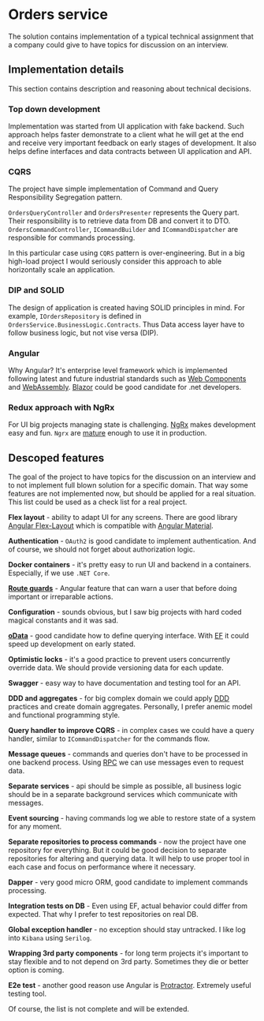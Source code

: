 # Orders service

The solution contains implementation of a typical technical assignment that a company could give to have topics for discussion on an interview.

## Implementation details

This section contains description and reasoning about technical decisions.

### Top down development

Implementation was started from UI application with fake backend. Such approach helps faster demonstrate to a client what he will get at the end and receive very important feedback on early stages of development. It also helps define interfaces and data contracts between UI application and API.

### CQRS

The project have simple implementation of Command and Query Responsibility Segregation pattern.

`OrdersQueryController` and `OrdersPresenter` represents the Query part. Their responsibility is to retrieve data from DB and convert it to DTO. `OrdersCommandController`, `ICommandBuilder` and `ICommandDispatcher` are responsible for commands processing.

In this particular case using `CQRS` pattern is over-engineering. But in a big high-load project I would seriously consider this approach to able horizontally scale an application.

### DIP and SOLID

The design of application is created having SOLID principles in mind. For example, `IOrdersRepository` is defined in `OrdersService.BusinessLogic.Contracts`. Thus Data access layer have to follow business logic, but not vise versa (DIP).

### Angular

Why Angular? It's enterprise level framework which is implemented following latest and future industrial standards such as [Web Components](https://en.wikipedia.org/wiki/Web_Components) and [WebAssembly](https://en.wikipedia.org/wiki/WebAssembly). [Blazor](https://blazor.net/) could be good candidate for .net developers.

### Redux approach with NgRx

For UI big projects managing state is challenging.  [NgRx](https://github.com/ngrx/platform) makes development easy and fun. `Ngrx` are [mature](https://gist.github.com/btroncone/a6e4347326749f938510) enough to use it in production.

## Descoped features

The goal of the project to have topics for the discussion on an interview and to not implement full blown solution for a specific domain. That way some features are not implemented now, but should be applied for a real situation. This list could be used as a check list for a real project.

**Flex layout** - ability to adapt UI for any screens. There are good library [Angular Flex-Layout](https://github.com/angular/flex-layout) which is compatible with [Angular Material](https://material.angular.io/).

**Authentication** - `OAuth2` is good candidate to implement authentication. And of course, we should not forget about authorization logic.

**Docker containers** - it's pretty easy to run UI and backend in a containers. Especially, if we use `.NET Core`.

**[Route guards](https://angular.io/guide/router#guards)** - Angular feature that can warn a user that before doing important or irreparable actions.

**Configuration** - sounds obvious, but I saw big projects with hard coded magical constants and it was sad.

**[oData](https://www.odata.org/)** - good candidate how to define querying interface. With [EF](https://docs.microsoft.com/en-us/aspnet/web-api/overview/odata-support-in-aspnet-web-api/odata-v4/create-an-odata-v4-endpoint) it could speed up development on early stated.

**Optimistic locks** - it's a good practice to prevent users concurrently override data. We should provide versioning data for each update.

**Swagger** - easy way to have documentation and testing tool for an API.

**DDD and aggregates** - for big complex domain we could apply [DDD](https://en.wikipedia.org/wiki/Domain-driven_design) practices and create domain aggregates. Personally, I prefer anemic model and functional programming style.

**Query handler to improve CQRS** - in complex cases we could have a query handler, similar to `ICommandDispatcher` for the commands flow.

**Message queues** - commands and queries don't have to be processed in one backend process. Using [RPC](https://www.rabbitmq.com/tutorials/tutorial-six-dotnet.html) we can use messages even to request data.

**Separate services** - api should be simple as possible, all business logic should be in a separate background services which communicate with messages.

**Event sourcing** - having commands log we able to restore state of a system for any moment.

**Separate repositories to process commands** - now the project have one repository for everything. But it could be good decision to separate repositories for altering and querying data. It will help to use proper tool in each case and focus on performance where it necessary.

**Dapper** - very good micro ORM, good candidate to implement commands processing.

**Integration tests on DB** - Even using EF, actual behavior could differ from expected. That why I prefer to test repositories on real DB.

**Global exception handler** - no exception should stay untracked. I like log into `Kibana` using `Serilog`.

**Wrapping 3rd party components** - for long term projects it's important to stay flexible and to not depend on 3rd party. Sometimes they die or better option is coming.

**E2e test** - another good reason use Angular is [Protractor](https://www.protractortest.org/#/). Extremely useful testing tool.

Of course, the list is not complete and will be extended.
